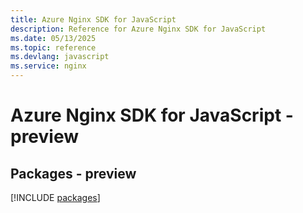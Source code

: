 ```yaml
---
title: Azure Nginx SDK for JavaScript
description: Reference for Azure Nginx SDK for JavaScript
ms.date: 05/13/2025
ms.topic: reference
ms.devlang: javascript
ms.service: nginx
---
```

# Azure Nginx SDK for JavaScript - preview
## Packages - preview
[!INCLUDE [packages](nginx-index.md)]
